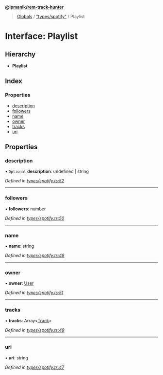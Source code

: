 **[@ipmanlk/rem-track-hunter](../README.md)**

> [Globals](../globals.md) / ["types/spotify"](../modules/_types_spotify_.md) / Playlist

# Interface: Playlist

## Hierarchy

* **Playlist**

## Index

### Properties

* [description](_types_spotify_.playlist.md#description)
* [followers](_types_spotify_.playlist.md#followers)
* [name](_types_spotify_.playlist.md#name)
* [owner](_types_spotify_.playlist.md#owner)
* [tracks](_types_spotify_.playlist.md#tracks)
* [uri](_types_spotify_.playlist.md#uri)

## Properties

### description

• `Optional` **description**: undefined \| string

*Defined in [types/spotify.ts:52](https://github.com/ipmanlk/rem-track-hunter/blob/f5d0220/lib/types/spotify.ts#L52)*

___

### followers

•  **followers**: number

*Defined in [types/spotify.ts:50](https://github.com/ipmanlk/rem-track-hunter/blob/f5d0220/lib/types/spotify.ts#L50)*

___

### name

•  **name**: string

*Defined in [types/spotify.ts:48](https://github.com/ipmanlk/rem-track-hunter/blob/f5d0220/lib/types/spotify.ts#L48)*

___

### owner

•  **owner**: [User](_types_spotify_.user.md)

*Defined in [types/spotify.ts:51](https://github.com/ipmanlk/rem-track-hunter/blob/f5d0220/lib/types/spotify.ts#L51)*

___

### tracks

•  **tracks**: Array\<[Track](_types_spotify_.track.md)>

*Defined in [types/spotify.ts:49](https://github.com/ipmanlk/rem-track-hunter/blob/f5d0220/lib/types/spotify.ts#L49)*

___

### uri

•  **uri**: string

*Defined in [types/spotify.ts:47](https://github.com/ipmanlk/rem-track-hunter/blob/f5d0220/lib/types/spotify.ts#L47)*
